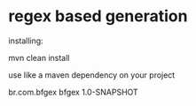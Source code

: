 regex based generation
=========================================

installing:

 mvn clean install


 use like a maven dependency on your project

<dependency>
  <groupId>br.com.bfgex</groupId>
  <artifactId>bfgex</artifactId>
  <version>1.0-SNAPSHOT</version>
</dependency>

